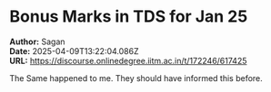 # Bonus Marks in TDS for Jan 25

**Author:** Sagan  
**Date:** 2025-04-09T13:22:04.086Z  
**URL:** https://discourse.onlinedegree.iitm.ac.in/t/172246/617425

The Same happened to me. They should have informed this before.
